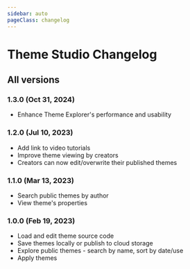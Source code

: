```yaml
---
sidebar: auto
pageClass: changelog
---
```


# Theme Studio Changelog

<m-social-links hideCommentCount />

<a-google-ad />

## All versions

### 1.3.0 (Oct 31, 2024)

- Enhance Theme Explorer's performance and usability

### 1.2.0 (Jul 10, 2023)

- Add link to video tutorials
- Improve theme viewing by creators
- Creators can now edit/overwrite their published themes

### 1.1.0 (Mar 13, 2023)

- Search public themes by author
- View theme's properties

### 1.0.0 (Feb 19, 2023)

- Load and edit theme source code
- Save themes locally or publish to cloud storage
- Explore public themes - search by name, sort by date/use
- Apply themes
